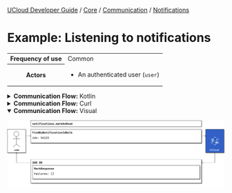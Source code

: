 [UCloud Developer Guide](/docs/developer-guide/README.md) / [Core](/docs/developer-guide/core/README.md) / [Communication](/docs/developer-guide/core/communication/README.md) / [Notifications](/docs/developer-guide/core/communication/notifications.md)

# Example: Listening to notifications

<table>
<tr><th>Frequency of use</th><td>Common</td></tr>
<tr>
<th>Actors</th>
<td><ul>
<li>An authenticated user (<code>user</code>)</li>
</ul></td>
</tr>
</table>
<details>
<summary>
<b>Communication Flow:</b> Kotlin
</summary>

```kotlin
NotificationDescriptions.subscription.subscribe(
    Unit,
    user,
    handler = { /* will receive messages listed below */ }
)

/*
Notification(
    id = 56123, 
    message = "Something has happened", 
    meta = JsonObject(mapOf("myParameter" to JsonLiteral(
        content = "42", 
        isString = false, 
    )),)), 
    read = false, 
    ts = 1673008735145, 
    type = "MY_NOTIFICATION_TYPE", 
)
*/

NotificationDescriptions.markAsRead.call(
    FindByNotificationIdBulk(
        ids = "56123", 
    ),
    user
).orThrow()

/*
MarkResponse(
    failures = emptyList(), 
)
*/
```


</details>

<details>
<summary>
<b>Communication Flow:</b> Curl
</summary>

```bash
# ------------------------------------------------------------------------------------------------------
# $host is the UCloud instance to contact. Example: 'http://localhost:8080' or 'https://cloud.sdu.dk'
# $accessToken is a valid access-token issued by UCloud
# ------------------------------------------------------------------------------------------------------

# Authenticated as user
curl -XPOST -H "Authorization: Bearer $accessToken" -H "Content-Type: content-type: application/json; charset=utf-8" "$host/api/notifications/read" -d '{
    "ids": "56123"
}'


# {
#     "failures": [
#     ]
# }

```


</details>

<details open>
<summary>
<b>Communication Flow:</b> Visual
</summary>

![](/docs/diagrams/notifications_subscription.png)

</details>


